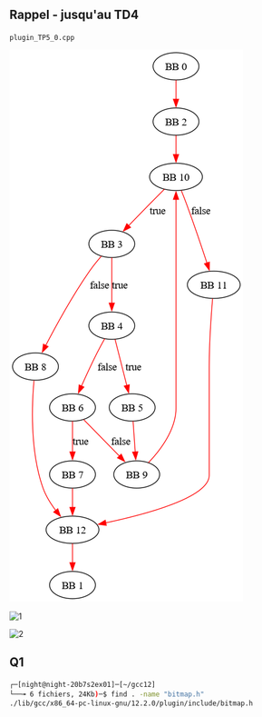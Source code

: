 ## Rappel - jusqu'au TD4

`plugin_TP5_0.cpp`

![0](CODE/main_test3.c_8_0_ini.png)

![1](CODE/main_test3.c_8_1_ini.png)

![2](CODE/main_test3.c_8_2_ini.png)

## Q1

```bash
┌─[night@night-20b7s2ex01]─[~/gcc12]
└──╼ 6 fichiers, 24Kb)─$ find . -name "bitmap.h"
./lib/gcc/x86_64-pc-linux-gnu/12.2.0/plugin/include/bitmap.h
```
